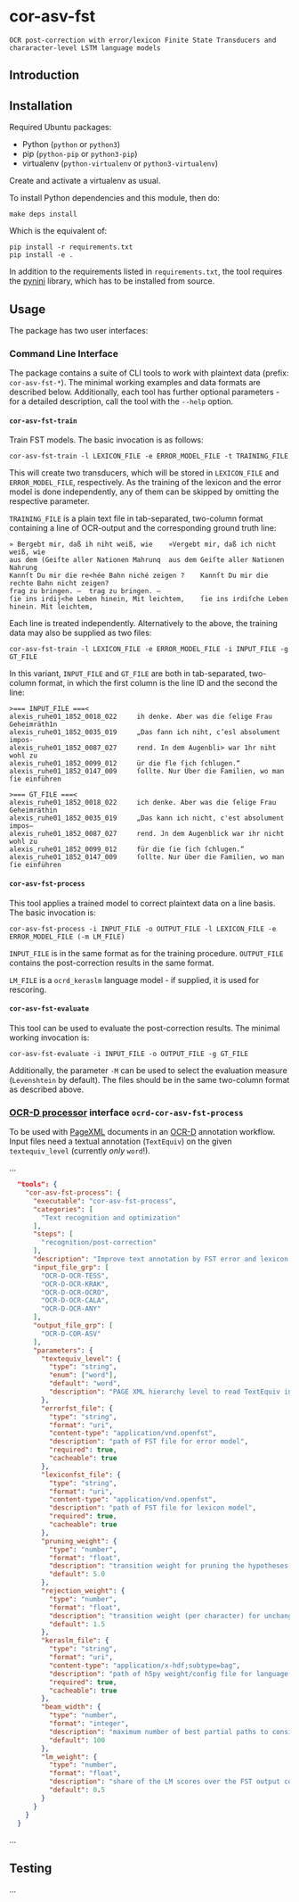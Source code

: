 # cor-asv-fst
    OCR post-correction with error/lexicon Finite State Transducers and
    chararacter-level LSTM language models

## Introduction


## Installation

Required Ubuntu packages:

* Python (``python`` or ``python3``)
* pip (``python-pip`` or ``python3-pip``)
* virtualenv (``python-virtualenv`` or ``python3-virtualenv``)

Create and activate a virtualenv as usual.

To install Python dependencies and this module, then do:
```shell
make deps install
```
Which is the equivalent of:
```shell
pip install -r requirements.txt
pip install -e .
```

In addition to the requirements listed in `requirements.txt`, the tool
requires the
[pynini](http://www.opengrm.org/twiki/bin/view/GRM/Pynini)
library, which has to be installed from source.

## Usage

The package has two user interfaces:

### Command Line Interface

The package contains a suite of CLI tools to work with plaintext data (prefix:
`cor-asv-fst-*`). The minimal working examples and data formats are described
below. Additionally, each tool has further optional parameters - for a detailed
description, call the tool with the `--help` option.

#### `cor-asv-fst-train`

Train FST models. The basic invocation is as follows:

```shell
cor-asv-fst-train -l LEXICON_FILE -e ERROR_MODEL_FILE -t TRAINING_FILE
```

This will create two transducers, which will be stored in `LEXICON_FILE` and
`ERROR_MODEL_FILE`, respectively. As the training of the lexicon and the error
model is done independently, any of them can be skipped by omitting the
respective parameter.

`TRAINING_FILE` is a plain text file in tab-separated, two-column format
containing a line of OCR-output and the corresponding ground truth line:

```
» Bergebt mir, daß ih niht weiß, wie	»Vergebt mir, daß ich nicht weiß, wie
aus dem (Geiſte aller Nationen Mahrunq	aus dem Geiſte aller Nationen Nahrung
Kannſt Du mir die re<hée Bahn niché zeigen ?	Kannſt Du mir die rechte Bahn nicht zeigen?
frag zu bringen. —	trag zu bringen. —
ſie ins irdij<he Leben hinein, Mit leichtem,	ſie ins irdiſche Leben hinein. Mit leichtem,
```

Each line is treated independently. Alternatively to the above, the training
data may also be supplied as two files:

```shell
cor-asv-fst-train -l LEXICON_FILE -e ERROR_MODEL_FILE -i INPUT_FILE -g GT_FILE
```

In this variant, `INPUT_FILE` and `GT_FILE` are both in tab-separated,
two-column format, in which the first column is the line ID and the second the
line:

```
>=== INPUT_FILE ===<
alexis_ruhe01_1852_0018_022     ih denke. Aber was die ſelige Frau Geheimräth1n
alexis_ruhe01_1852_0035_019     „Das fann ich niht, c’esl absolument impos-
alexis_ruhe01_1852_0087_027     rend. In dem Augenbli> war 1hr niht wohl zu
alexis_ruhe01_1852_0099_012     ür die fle ſich ſchlugen.“
alexis_ruhe01_1852_0147_009     ſollte. Nur Über die Familien, wo man ſie einführen

>=== GT_FILE ===<
alexis_ruhe01_1852_0018_022     ich denke. Aber was die ſelige Frau Geheimräthin
alexis_ruhe01_1852_0035_019     „Das kann ich nicht, c'est absolument impos—
alexis_ruhe01_1852_0087_027     rend. Jn dem Augenblick war ihr nicht wohl zu
alexis_ruhe01_1852_0099_012     für die ſie ſich ſchlugen.“
alexis_ruhe01_1852_0147_009     ſollte. Nur über die Familien, wo man ſie einführen
```

#### `cor-asv-fst-process`

This tool applies a trained model to correct plaintext data on a line basis.
The basic invocation is:

```shell
cor-asv-fst-process -i INPUT_FILE -o OUTPUT_FILE -l LEXICON_FILE -e ERROR_MODEL_FILE (-m LM_FILE)
```

`INPUT_FILE` is in the same format as for the training procedure. `OUTPUT_FILE`
contains the post-correction results in the same format.

`LM_FILE` is a `ocrd_keraslm` language model - if supplied, it is used for
rescoring.

#### `cor-asv-fst-evaluate`

This tool can be used to evaluate the post-correction results. The minimal
working invocation is:

```shell
cor-asv-fst-evaluate -i INPUT_FILE -o OUTPUT_FILE -g GT_FILE
```

Additionally, the parameter `-M` can be used to select the evaluation measure
(`Levenshtein` by default). The files should be in the same two-column format
as described above.

### [OCR-D processor](https://ocr-d.github.io/cli) interface `ocrd-cor-asv-fst-process`

To be used with [PageXML](https://github.com/PRImA-Research-Lab/PAGE-XML)
documents in an [OCR-D](https://ocr-d.github.io) annotation workflow.
Input files need a textual annotation (`TextEquiv`) on the given
`textequiv_level` (currently _only_ `word`!).

...

```json
  "tools": {
    "cor-asv-fst-process": {
      "executable": "cor-asv-fst-process",
      "categories": [
        "Text recognition and optimization"
      ],
      "steps": [
        "recognition/post-correction"
      ],
      "description": "Improve text annotation by FST error and lexicon model with character-level LSTM language model",
      "input_file_grp": [
        "OCR-D-OCR-TESS",
        "OCR-D-OCR-KRAK",
        "OCR-D-OCR-OCRO",
        "OCR-D-OCR-CALA",
        "OCR-D-OCR-ANY"
      ],
      "output_file_grp": [
        "OCR-D-COR-ASV"
      ],
      "parameters": {
        "textequiv_level": {
          "type": "string",
          "enum": ["word"],
          "default": "word",
          "description": "PAGE XML hierarchy level to read TextEquiv input on (output will always be word level)"
        },
        "errorfst_file": {
          "type": "string",
          "format": "uri",
          "content-type": "application/vnd.openfst",
          "description": "path of FST file for error model",
          "required": true,
          "cacheable": true
        },
        "lexiconfst_file": {
          "type": "string",
          "format": "uri",
          "content-type": "application/vnd.openfst",
          "description": "path of FST file for lexicon model",
          "required": true,
          "cacheable": true
        },
        "pruning_weight": {
          "type": "number",
          "format": "float",
          "description": "transition weight for pruning the hypotheses in each word window FST",
          "default": 5.0
        },
        "rejection_weight": {
          "type": "number",
          "format": "float",
          "description": "transition weight (per character) for unchanged input in each word window FST",
          "default": 1.5
        },
        "keraslm_file": {
          "type": "string",
          "format": "uri",
          "content-type": "application/x-hdf;subtype=bag",
          "description": "path of h5py weight/config file for language model trained with keraslm",
          "required": true,
          "cacheable": true
        },
        "beam_width": {
          "type": "number",
          "format": "integer",
          "description": "maximum number of best partial paths to consider during beam search in language modelling",
          "default": 100
        },
        "lm_weight": {
          "type": "number",
          "format": "float",
          "description": "share of the LM scores over the FST output confidences",
          "default": 0.5
        }
      }
    }
  }
```

...

## Testing

...
